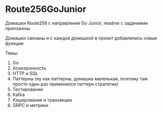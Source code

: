 # Route256GoJunior  
  
Домашки Route256 с направления Go Junior, readme с заданиями приложены  
  
Домашки связаны и с каждой домашкой в проект добавлялись новые функции  
  
Темы:
1. Go
2. Асинхронность
3. HTTP и SQL
4. Паттерны (ну как паттерны, домашка маленькая, поэтому там просто один раз применился паттерн стратегии)
5. Тестирование
6. Kafka
7. Кэширование и транзакции
8. GRPC и метрики

